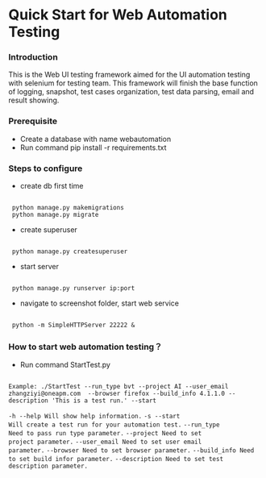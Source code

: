 #  Quick Start for Web Automation Testing

### Introduction
This is the Web UI testing framework aimed for the UI automation testing with selenium for testing team. This framework will finish the base function of logging, snapshot, test cases organization, test data parsing, email and result showing.

### Prerequisite
* Create a database with name webautomation
* Run command pip install -r requirements.txt 


### Steps to configure
* create db first time
<pre><code>
 python manage.py makemigrations
 python manage.py migrate
</code></pre>
* create superuser
<pre><code>
 python manage.py createsuperuser
</code></pre>
* start server
<pre><code>
 python manage.py runserver ip:port
</code></pre>
* navigate to screenshot folder, start web service
<pre><code>
 python -m SimpleHTTPServer 22222 &
</code></pre>

### How to start web automation testing？
* Run command StartTest.py
<code>
Example: ./StartTest --run_type bvt --project AI --user_email zhangziyi@oneapm.com 	--browser firefox --build_info 4.1.1.0 --description 'This is a test run.' --start
</code>

<code>-h   --help     Will show help information.</code>
<code>-s   --start    Will create a test run for your automation test.</code>
<code>--run_type      Need to pass run type parameter.</code>
<code>--project       Need to set project parameter.</code>
<code>--user_email    Need to set user email parameter.</code>
<code>--browser       Need to set browser parameter.</code>
<code>--build_info    Need to set build infor parameter.</code>
<code>--description   Need to set test description parameter.</code>
